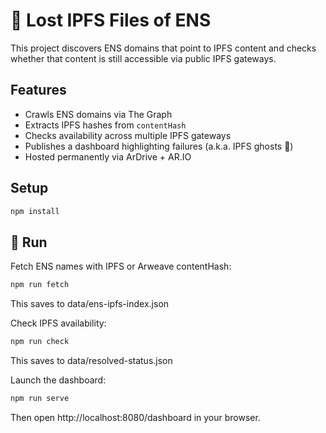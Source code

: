 # 🧬 Lost IPFS Files of ENS

This project discovers ENS domains that point to IPFS content and checks whether that content is still accessible via public IPFS gateways.

## Features

- Crawls ENS domains via The Graph
- Extracts IPFS hashes from `contentHash`
- Checks availability across multiple IPFS gateways
- Publishes a dashboard highlighting failures (a.k.a. IPFS ghosts 👻)
- Hosted permanently via ArDrive + AR.IO

## Setup

```bash
npm install
```

## 🏃 Run

Fetch ENS names with IPFS or Arweave contentHash:

```bash
npm run fetch
```

This saves to data/ens-ipfs-index.json

Check IPFS availability:

```bash
npm run check
```

This saves to data/resolved-status.json

Launch the dashboard:

```bash
npm run serve
```

Then open http://localhost:8080/dashboard in your browser.
